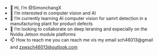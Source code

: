 - 👋 Hi, I’m @SimonchangX
- 👀 I’m interested in computer vision and AI 
- 🌱 I’m currently learning AI computer vision for samrt detection in a manufacturing plant for product defects 
- 💞️ I’m looking to collaborate on deep leraning and especially on the Nvidia Jetson module platforms
- 📫 How to reach me you can reach me vis my email sch46013@gmail and zxwsch46013@outlook.com

<!---
SimonchangX/SimonchangX is a ✨ special ✨ repository because its `README.md` (this file) appears on your GitHub profile.
You can click the Preview link to take a look at your changes.
--->
